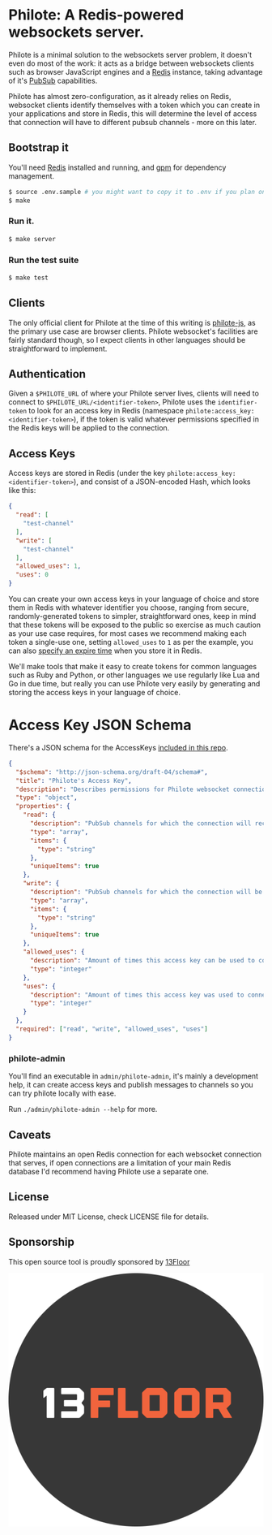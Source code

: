 # Philote: A Redis-powered websockets server.

Philote is a minimal solution to the websockets server problem, it doesn't even do most of the work: it acts as a bridge between websockets clients such as browser JavaScript engines and a [Redis](http://redis.io/) instance, taking advantage of it's [PubSub](http://redis.io/commands#pubsub) capabilities.

Philote has almost zero-configuration, as it already relies on Redis, websocket clients identify themselves with a token which you can create in your applications and store in Redis, this will determine the level of access that connection will have to different pubsub channels - more on this later.

## Bootstrap it

You'll need [Redis](http://redis.io/) installed and running, and [gpm](https://github.com/pote/gpm) for dependency management.

``` bash
$ source .env.sample # you might want to copy it to .env if you plan on changing the settings)
$ make
```

### Run it.

``` bash
$ make server
```

### Run the test suite

```bash
$ make test
```

## Clients

The only official client for Philote at the time of this writing is [philote-js](https://github.com/13floor/philote-js), as the primary use case are browser clients. Philote websocket's facilities are fairly standard though, so I expect clients in other languages should be straightforward to implement.

## Authentication

Given a `$PHILOTE_URL` of where your Philote server lives, clients will need to connect to `$PHILOTE_URL/<identifier-token>`, Philote uses the `identifier-token` to look for an access key in Redis (namespace `philote:access_key:<identifier-token>`), if the token is valid whatever permissions specified in the Redis keys will be applied to the connection.

## Access Keys

Access keys are stored in Redis (under the key `philote:access_key:<identifier-token>`), and consist of a JSON-encoded Hash, which looks like this:

```json
{
  "read": [
    "test-channel"
  ],
  "write": [
    "test-channel"
  ],
  "allowed_uses": 1,
  "uses": 0
}
``` 
You can create your own access keys in your language of choice and store them in Redis with whatever identifier you choose, ranging from secure, randomly-generated tokens to simpler, straightforward ones, keep in mind that these tokens will be exposed to the public so exercise as much caution as your use case requires, for most cases we recommend making each token a single-use one, setting `allowed_uses` to `1` as per the example, you can also [specify an expire time](http://redis.io/commands/set) when you store it in Redis. 

We'll make tools that make it easy to create tokens for common languages such as Ruby and Python, or other languages we use regularly like Lua and Go in due time, but really you can use Philote very easily by generating and storing the access keys in your language of choice.

# Access Key JSON Schema

There's a JSON schema for the AccessKeys [included in this repo](./meta/access-key-schema.json).

```json
{
  "$schema": "http://json-schema.org/draft-04/schema#",
  "title": "Philote's Access Key",
  "description": "Describes permissions for Philote websocket connection",
  "type": "object",
  "properties": {
    "read": {
      "description": "PubSub channels for which the connection will receive messages",
      "type": "array",
      "items": {
        "type": "string"
      },
      "uniqueItems": true
    },
    "write": {
      "description": "PubSub channels for which the connection will be allowed to publish messages",
      "type": "array",
      "items": {
        "type": "string"
      },
      "uniqueItems": true
    },
    "allowed_uses": {
      "description": "Amount of times this access key can be used to connect to Philote (0 means unlimited usage)",
      "type": "integer"
    },
    "uses": {
      "description": "Amount of times this access key was used to connect to Philote",
      "type": "integer"
    }
  },
  "required": ["read", "write", "allowed_uses", "uses"]
}
```
### philote-admin

You'll find an executable in `admin/philote-admin`, it's mainly a development help, it can create access keys and publish messages to channels so you can try philote locally with ease.

Run `./admin/philote-admin --help` for more.

## Caveats

Philote maintains an open Redis connection for each websocket connection that serves, if open connections are a limitation of your main Redis database I'd recommend having Philote use a separate one.

## License

Released under MIT License, check LICENSE file for details.

## Sponsorship

This open source tool is proudly sponsored by [13Floor](http://13Floor.org)

![13Floor](./13Floor-circulo-1.png)